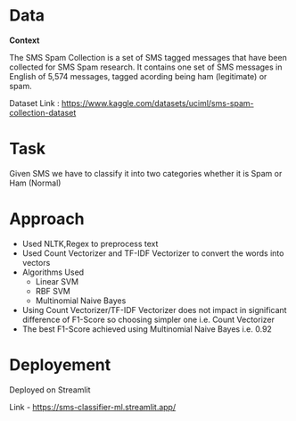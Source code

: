 # Data

**Context**

The SMS Spam Collection is a set of SMS tagged messages that have been collected for SMS Spam research. It contains one set of SMS messages in English of 5,574 messages, tagged acording being ham (legitimate) or spam.

Dataset Link : https://www.kaggle.com/datasets/uciml/sms-spam-collection-dataset

# Task

Given SMS we have to classify it into two categories whether it is Spam or Ham (Normal)

# Approach

- Used NLTK,Regex to preprocess text
- Used Count Vectorizer and TF-IDF Vectorizer to convert the words into vectors
- Algorithms Used
  - Linear SVM
  - RBF SVM
  - Multinomial Naive Bayes
- Using Count Vectorizer/TF-IDF Vectorizer does not impact in significant difference of F1-Score so choosing simpler one i.e. Count Vectorizer
- The best F1-Score achieved using Multinomial Naive Bayes i.e. 0.92

# Deployement

Deployed on Streamlit

Link - https://sms-classifier-ml.streamlit.app/
